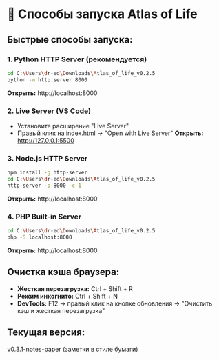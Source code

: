 # 🚀 Способы запуска Atlas of Life

## Быстрые способы запуска:

### 1. Python HTTP Server (рекомендуется)
```bash
cd C:\Users\dr-ed\Downloads\Atlas_of_life_v0.2.5
python -m http.server 8000
```
**Открыть:** http://localhost:8000

### 2. Live Server (VS Code)
- Установите расширение "Live Server"
- Правый клик на index.html → "Open with Live Server"
**Открыть:** http://127.0.0.1:5500

### 3. Node.js HTTP Server
```bash
npm install -g http-server
cd C:\Users\dr-ed\Downloads\Atlas_of_life_v0.2.5
http-server -p 8000 -c-1
```
**Открыть:** http://localhost:8000

### 4. PHP Built-in Server
```bash
cd C:\Users\dr-ed\Downloads\Atlas_of_life_v0.2.5
php -S localhost:8000
```
**Открыть:** http://localhost:8000

## Очистка кэша браузера:
- **Жесткая перезагрузка:** Ctrl + Shift + R
- **Режим инкогнито:** Ctrl + Shift + N
- **DevTools:** F12 → правый клик на кнопке обновления → "Очистить кэш и жесткая перезагрузка"

## Текущая версия:
v0.3.1-notes-paper (заметки в стиле бумаги)
